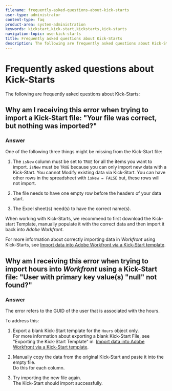 ```yaml
---
filename: frequently-asked-questions-about-kick-starts
user-type: administrator
content-type: faq
product-area: system-administration
keywords: kickstart,kick-start,kickstarts,kick-starts
navigation-topic: use-kick-starts
title: Frequently asked questions about Kick-Starts
description: The following are frequently asked questions about Kick-Starts:
---
```


# Frequently asked questions about Kick-Starts

The following are frequently asked questions about Kick-Starts:

## Why am I receiving this error when trying to import a Kick-Start file: "Your file was correct, but nothing was imported?"

### Answer

One of the following three things might be missing from the Kick-Start file:

1. The `isNew` column must be set to `TRUE` for all the items you want to import. `isNew` must be `TRUE` because you can only import new data with a Kick-Start. You cannot Modify existing data via Kick-Start. You can have other rows in the spreadsheet with  `isNew = FALSE` but, these rows will not import.

1. ​The file needs to have one empty&nbsp;row before the headers of your data start.
1. ​The Excel sheet(s) need(s) to have the correct name(s).

When working with Kick-Starts, we recommend to first download the Kick-start Template, manually populate it with the correct data and then import it back into *Adobe Workfront*.

For more information about correctly importing data in *Workfront* using Kick-Starts, see [Import data into Adobe Workfront via a Kick-Start template](../../../administration-and-setup/manage-workfront/using-kick-starts/import-data-via-kickstarts.md).

## Why am I receiving this error when trying to import hours into *Workfront* using a Kick-Start file: "User with primary key value(s) "null" not found?"

### Answer

The error refers to the GUID of the user that is associated with the hours.&nbsp;

To address this:

1. Export a blank Kick-Start template for the `Hours` object only.  
   For more information about exporting a blank Kick-Start File, see "Exporting the Kick-Start Template" in&nbsp; [Import data into Adobe Workfront via a Kick-Start template](../../../administration-and-setup/manage-workfront/using-kick-starts/import-data-via-kickstarts.md).

1. Manually copy the data from the original Kick-Start and paste it into the empty file.  
   Do this for each column.
1. Try importing the new file again.  
   The Kick-Start should import successfully.

